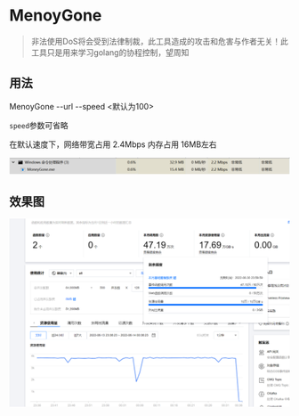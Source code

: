 # MenoyGone

> 非法使用DoS将会受到法律制裁，此工具造成的攻击和危害与作者无关！此工具只是用来学习golang的协程控制，望周知

## 用法

MenoyGone --url <csFCS> --speed <默认为100>

`speed`参数可省略

在默认速度下，网络带宽占用 2.4Mbps 内存占用 16MB左右

![image-20220614212530636](demoimg\image-20220614212530636.png)



## 效果图

![image-20220614212738481](demoimg\image-20220614212738481.png)

